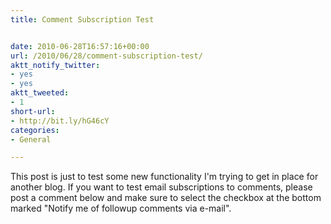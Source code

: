 ```yaml
---
title: Comment Subscription Test


date: 2010-06-28T16:57:16+00:00
url: /2010/06/28/comment-subscription-test/
aktt_notify_twitter:
- yes
- yes
aktt_tweeted:
- 1
short-url:
- http://bit.ly/hG46cY
categories:
- General

---
```

<div class='microid-mailto+http:sha1:6981fbd1b18c36cb3276008da95a2a716acb73f6'>

This post is just to test some new functionality I'm trying to get in place for another blog. If you want to test email subscriptions to comments, please post a comment below and make sure to select the checkbox at the bottom marked "Notify me of followup comments via e-mail".

